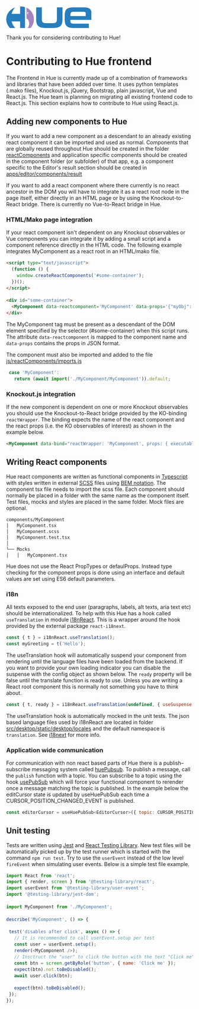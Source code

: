 ![alt text](https://raw.githubusercontent.com/cloudera/hue/master/docs/images/hue_logo.png "Hue Logo")

Thank you for considering contributing to Hue!

# Contributing to Hue frontend
The Frontend in Hue is currently made up of a combination of frameworks and libraries that have been added over time. It uses python templates (.mako files), Knockout.js, jQuery, Bootstrap, plain javascript, Vue and React.js. The Hue team is planning on migrating all existing frontend code to React.js. This section explains how to contribute to Hue using React.js.

## Adding new components to Hue
If you want to add a new component as a descendant to an already existing react component it can be imported and used as normal. Components that are globally reused throughout Hue should be created in the folder [reactComponents](https://github.com/cloudera/hue/tree/master/desktop/core/src/desktop/js/reactComponents) and application specific components should be created in the component folder (or subfolder) of that app, e.g. a component specific to the Editor's result section should be created in [apps/editor/components/result](https://github.com/cloudera/hue/tree/master/desktop/core/src/desktop/js/apps/editor/components/result)

If you want to add a react component where there currently is no react ancestor in the DOM you will have to integrate it as a react root node in the page itself, either directly in an HTML page or by using the Knockout-to-React bridge. There is currently no Vue-to-React bridge in Hue. 

### HTML/Mako page integration
If your react component isn't dependent on any Knockout observables or Vue components you can integrate it by adding a small script and a component reference directly in the HTML code. The following example integrates MyComponent as a react root in an HTML/mako file.

 ```HTML
 <script type="text/javascript">
   (function () {
     window.createReactComponents('#some-container');
   })();
 </script>
 
 <div id="some-container">
   <MyComponent data-reactcomponent='MyComponent' data-props='{"myObj": {"id": 1}, "children": "mako template only", "version" : "${sys.version_info[0]}"}'></MyComponent>
 </div>
 ```

The MyComponent tag must be present as a descendant of the DOM element specified by the selector (#some-container) when this script runs. The attribute `data-reactcomponent` is mapped to the component name and `data-props` contains the props in JSON format.

 The component must also be imported and added to the file [js/reactComponents/imports.js](https://github.com/cloudera/hue/blob/master/desktop/core/src/desktop/js/reactComponents/imports.js) 

 ```js
  case 'MyComponent':
    return (await import('./MyComponent/MyComponent')).default;  
 ```
 
 ### Knockout.js integration
 If the new component is dependent on one or more Knockout observables you should use the Knockout-to-React bridge provided by the KO-binding `reactWrapper`. The binding expects the name of the react component and the react props (i.e. the KO observables of interest) as shown in the example below. 

 ```HTML
 <MyComponent data-bind="reactWrapper: 'MyComponent', props: { executable: activeExecutable }"></MyComponent> 
 ```

 ## Writing React components
 Hue react components are written as functional components in [Typescript](https://www.typescriptlang.org/) with styles written in external [SCSS](https://sass-lang.com/) files using [BEM notation](https://getbem.com/). The component tsx file needs to import the scss file. Each component should normally be placed in a folder with the same name as the component itself. Test files, mocks and styles are placed in the same folder. Mock files are optional.

```
components/MyComponent
│   MyComponent.tsx
│   MyComponent.scss    
│   MyComponent.test.tsx
│
└── Mocks
│   │   MyComponent.tsx
``` 
 
Hue does not use the React PropTypes or defaulProps. Instead type checking for the component props is done using an interface and default values are set using ES6 default parameters.

### i18n
All texts exposed to the end user (paragraphs, labels, alt texts, aria text etc) should be internationalized. To help with this Hue has a hook called `useTranslation` in module [i18nReact](https://github.com/cloudera/hue/blob/master/desktop/core/src/desktop/js/utils/i18nReact.ts). This is a wrapper around the hook provided by the external package `react-i18next`.

```js
const { t } = i18nReact.useTranslation();
const myGreeting = t('Hello');
```

The useTranslation hook will automatically suspend your component from rendering until the language files have been loaded from the backend. If you want to provide your own loading indicator you can disable the suspense with the config object as shown below. The `ready` property will be false until the translate function is ready to use. Unless you are writing a React root component this is normally not something you have to think about.

```js
const { t, ready } = i18nReact.useTranslation(undefined, { useSuspense: false });`
```

The useTranslation hook is automatically mocked in the unit tests. The json based language files used by i18nReact are located in folder [src/desktop/static/desktop/locales](https://github.com/cloudera/hue/blob/master/desktop/core/src/desktop/static/desktop/locales/) and the default namespace is `translation`. See [i18next](https://github.com/i18next/i18next) for more info.



### Application wide communication
For communication with non react based parts of Hue there is a publish–subscribe messaging system called [huePubsub](https://github.com/cloudera/hue/blob/master/desktop/core/src/desktop/js/utils/huePubSub.ts). To publish a message, call the `publish` function with a topic. You can subscribe to a topic using the hook [usePubSub](https://github.com/cloudera/hue/blob/master/desktop/core/src/desktop/js/reactComponents/useHuePubSub.ts) which will force your functional component to rerender once a message matching the topic is published. In the example below the editCursor state is updated by useHuePubSub each time a CURSOR_POSITION_CHANGED_EVENT is published.

```js
const editorCursor = useHuePubSub<EditorCursor>({ topic: CURSOR_POSITION_CHANGED_EVENT });
```


 ## Unit testing
 Tests are written using [Jest](https://jestjs.io/) and [React Testing Library](https://testing-library.com/docs/react-testing-library/intro/). New test files will be automatically picked up by the test runner which is started with the command `npm run test`. Try to use the `userEvent` instead of the low level `fireEvent` when simulating user events. Below is a simple test file example.

 ```js
import React from 'react';
import { render, screen } from '@testing-library/react';
import userEvent from '@testing-library/user-event';
import '@testing-library/jest-dom';

import MyComponent from './MyComponent';

describe('MyComponent', () => {  

  test('disables after click', async () => {
    // It is recommended to call userEvent.setup per test
    const user = userEvent.setup();
    render(<MyComponent />);
    // Insctruct the "user" to click the button with the text "Click me"
    const btn = screen.getByRole('button', { name: 'Click me' });
    expect(btn).not.toBeDisabled();
    await user.click(btn);
    
    expect(btn).toBeDisabled();
  });
});
 ```